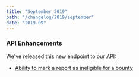 ```yaml
---
title: "September 2019"
path: "/changelog/2019/september"
date: "2019-09"
---
```


### API Enhancements

We've released this new endpoint to our [API](https://api.hackerone.com/docs/v1):
* [Ability to mark a report as ineligible for a bounty](https://api.hackerone.com/docs/v1#/reports/ineligible_for_bounty)
